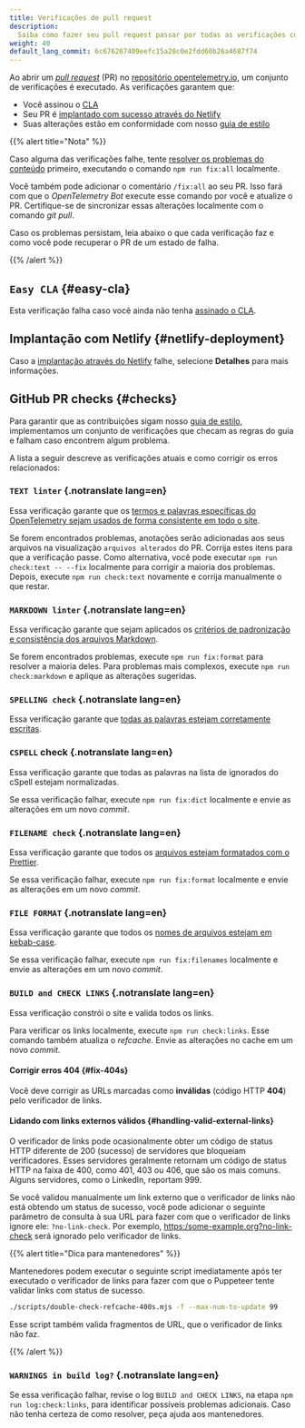 ```yaml
---
title: Verificações de pull request
description:
  Saiba como fazer seu pull request passar por todas as verificações com sucesso
weight: 40
default_lang_commit: 6c676267409eefc15a28c0e2fdd60b26a4687f74
---
```


Ao abrir um
[_pull request_](https://docs.github.com/en/get-started/learning-about-github/github-glossary#pull-request)
(PR) no
[repositório opentelemetry.io](https://github.com/open-telemetry/opentelemetry.io),
um conjunto de verificações é executado. As verificações garantem que:

- Você assinou o [CLA](#easy-cla)
- Seu PR é [implantado com sucesso através do Netlify](#netlify-deployment)
- Suas alterações estão em conformidade com nosso [guia de estilo](#checks)

{{% alert title="Nota" %}}

Caso alguma das verificações falhe, tente
[resolver os problemas do conteúdo](../pull-requests/#fix-issues) primeiro,
executando o comando `npm run fix:all` localmente.

Você também pode adicionar o comentário `/fix:all` ao seu PR. Isso fará com que
o _OpenTelemetry Bot_ execute esse comando por você e atualize o PR.
Certifique-se de sincronizar essas alterações localmente com o comando _git
pull_.

Caso os problemas persistam, leia abaixo o que cada verificação faz e como você
pode recuperar o PR de um estado de falha.

{{% /alert %}}

## `Easy CLA` {#easy-cla}

Esta verificação falha caso você ainda não tenha
[assinado o CLA](../prerequisites/#cla).

## Implantação com Netlify {#netlify-deployment}

Caso a [implantação através do Netlify](https://www.netlify.com/) falhe,
selecione **Detalhes** para mais informações.

## GitHub PR checks {#checks}

Para garantir que as contribuições sigam nosso
[guia de estilo](../style-guide/), implementamos um conjunto de verificações que
checam as regras do guia e falham caso encontrem algum problema.

A lista a seguir descreve as verificações atuais e como corrigir os erros
relacionados:

### `TEXT linter` {.notranslate lang=en}

Essa verificação garante que os
[termos e palavras específicas do OpenTelemetry sejam usados de forma consistente em todo o site](../style-guide/#opentelemetryio-word-list).

Se forem encontrados problemas, anotações serão adicionadas aos seus arquivos na
visualização `arquivos alterados` do PR. Corrija estes itens para que a
verificação passe. Como alternativa, você pode executar
`npm run check:text -- --fix` localmente para corrigir a maioria dos problemas.
Depois, execute `npm run check:text` novamente e corrija manualmente o que
restar.

### `MARKDOWN linter` {.notranslate lang=en}

Essa verificação garante que sejam aplicados os
[critérios de padronização e consistência dos arquivos Markdown](../style-guide/#markdown-standards).

Se forem encontrados problemas, execute `npm run fix:format` para resolver a
maioria deles. Para problemas mais complexos, execute `npm run check:markdown` e
aplique as alterações sugeridas.

### `SPELLING check` {.notranslate lang=en}

Essa verificação garante que
[todas as palavras estejam corretamente escritas](../style-guide/#spell-checking).

### `CSPELL` check {.notranslate lang=en}

Essa verificação garante que todas as palavras na lista de ignorados do cSpell
estejam normalizadas.

Se essa verificação falhar, execute `npm run fix:dict` localmente e envie as
alterações em um novo _commit_.

### `FILENAME check` {.notranslate lang=en}

Essa verificação garante que todos os
[arquivos estejam formatados com o Prettier](../style-guide/#file-format).

Se essa verificação falhar, execute `npm run fix:format` localmente e envie as
alterações em um novo _commit_.

### `FILE FORMAT` {.notranslate lang=en}

Essa verificação garante que todos os
[nomes de arquivos estejam em kebab-case](../style-guide/#file-names).

Se essa verificação falhar, execute `npm run fix:filenames` localmente e envie
as alterações em um novo _commit_.

### `BUILD and CHECK LINKS` {.notranslate lang=en}

Essa verificação constrói o site e valida todos os links.

Para verificar os links localmente, execute `npm run check:links`. Esse comando
também atualiza o _refcache_. Envie as alterações no cache em um novo _commit_.

#### Corrigir erros 404 {#fix-404s}

Você deve corrigir as URLs marcadas como **inválidas** (código HTTP **404**)
pelo verificador de links.

#### Lidando com links externos válidos {#handling-valid-external-links}

O verificador de links pode ocasionalmente obter um código de status HTTP
diferente de 200 (sucesso) de servidores que bloqueiam verificadores. Esses
servidores geralmente retornam um código de status HTTP na faixa de 400, como
401, 403 ou 406, que são os mais comuns. Alguns servidores, como o LinkedIn,
reportam 999.

Se você validou manualmente um link externo que o verificador de links não está
obtendo um status de sucesso, você pode adicionar o seguinte parâmetro de
consulta à sua URL para fazer com que o verificador de links ignore ele:
`?no-link-check`. Por exemplo, <https:/some-example.org?no-link-check> será
ignorado pelo verificador de links.

{{% alert title="Dica para mantenedores" %}}

Mantenedores podem executar o seguinte script imediatamente após ter executado o
verificador de links para fazer com que o Puppeteer tente validar links com
status de sucesso.

```sh
./scripts/double-check-refcache-400s.mjs -f --max-num-to-update 99
```

Esse script também valida fragmentos de URL, que o verificador de links não faz.

{{% /alert %}}

### `WARNINGS in build log?` {.notranslate lang=en}

Se essa verificação falhar, revise o log `BUILD and CHECK LINKS`, na etapa
`npm run log:check:links`, para identificar possíveis problemas adicionais. Caso
não tenha certeza de como resolver, peça ajuda aos mantenedores.
